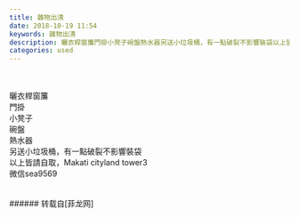 ```yaml
---
title: 雜物出清
date: 2018-10-19 11:54
keywords: 雜物出清
description: 曬衣桿窗簾門掛小凳子碗盤熱水器另送小垃圾桶，有一點破裂不影響裝袋以上皆請自取，Makati cityland tower3微信sea9569
categories: used
---
```

<td class="t_f" id="postmessage_2110161">

<br/>
<br/>
曬衣桿窗簾<br/>
門掛<br/>
小凳子<br/>
碗盤<br/>
熱水器<br/>
另送小垃圾桶，有一點破裂不影響裝袋<br/>
以上皆請自取，Makati cityland tower3<br/>
微信sea9569<br/>
<br/>
<br/>
</td>
###### 转载自[菲龙网]